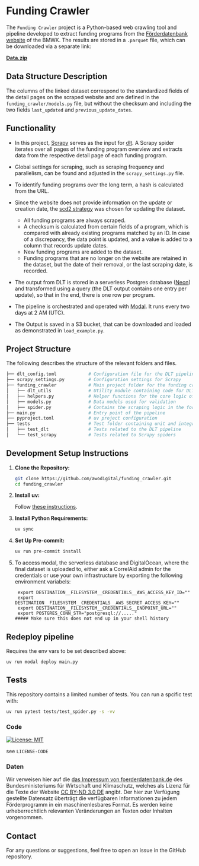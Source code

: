 # Funding Crawler

The `Funding Crawler` project is a Python-based web crawling tool and pipeline developed to extract funding programs from the [Förderdatenbank website](https://www.foerderdatenbank.de/FDB/DE/Home/home.html) of the BMWK. The results are stored in a `.parquet` file, which can be downloaded via a separate link:

**[Data.zip](https://foerderdatenbankdump.fra1.cdn.digitaloceanspaces.com/data/data.zip)**

## Data Structure Description

The columns of the linked dataset correspond to the standardized fields of the detail pages on the scraped website and are defined in the `funding_crawler/models.py` file, but without the checksum and including the two fields `last_updated` and `previous_update_dates`.

## Functionality

- In this project, [Scrapy](https://scrapy.org/) serves as the input for [dlt](https://dlthub.com/). A Scrapy spider iterates over all pages of the funding program overview and extracts data from the respective detail page of each funding program.

- Global settings for scraping, such as scraping frequency and parallelism, can be found and adjusted in the `scrapy_settings.py` file.

- To identify funding programs over the long term, a hash is calculated from the URL.

- Since the website does not provide information on the update or creation date, the [scd2 strategy](https://dlthub.com/docs/general-usage/incremental-loading#scd2-strategy) was chosen for updating the dataset.
    - All funding programs are always scraped.
    - A checksum is calculated from certain fields of a program, which is compared with already existing programs matched by an ID. In case of a discrepancy, the data point is updated, and a value is added to a column that records update dates.
    - New funding programs are added to the dataset.
    - Funding programs that are no longer on the website are retained in the dataset, but the date of their removal, or the last scraping date, is recorded.

- The output from DLT is stored in a serverless Postgres database ([Neon](https://neon.tech/)) and transformed using a query (the DLT output contains one entry per update), so that in the end, there is one row per program.

- The pipeline is orchestrated and operated with [Modal](https://modal.com/). It runs every two days at 2 AM (UTC).

- The Output is saved in a S3 bucket, that can be downloaded and loaded as demonstrated in `load_example.py`.


## Project Structure

The following describes the structure of the relevant folders and files.

```bash
├── dlt_config.toml            # Configuration file for the DLT pipeline
├── scrapy_settings.py         # Configuration settings for Scrapy
├── funding_crawler            # Main project folder for the funding crawler Python code
│   ├── dlt_utils              # Utility module containing code for DLT to use Scrapy as a resource
│   ├── helpers.py             # Helper functions for the core logic of the crawler
│   ├── models.py              # Data models used for validation
│   ├── spider.py              # Contains the scraping logic in the form of a Scrapy spider
├── main.py                    # Entry point of the pipeline
├── pyproject.toml             # uv project configuration
├── tests                      # Test folder containing unit and integration tests
│   ├── test_dlt               # Tests related to the DLT pipeline
│   └── test_scrapy            # Tests related to Scrapy spiders
```

## Development Setup Instructions

1. **Clone the Repository:**

   ```bash
   git clone https://github.com/awodigital/funding_crawler.git
   cd funding_crawler
   ```

2. **Install uv:**

   Follow [these instructions](https://docs.astral.sh/uv/getting-started/installation/).

3. **Install Python Requirements:**

   ```bash
   uv sync
   ```

4. **Set Up Pre-commit:**

   ```bash
   uv run pre-commit install
   ```

5. To access modal, the serverless database and DigitalOcean, where the final dataset is uploaded to, either ask a CorrelAid admin for the credentials or use your own infrastructure by exporting the following environment variabels:
    ```
     export DESTINATION__FILESYSTEM__CREDENTIALS__AWS_ACCESS_KEY_ID=""
     export DESTINATION__FILESYSTEM__CREDENTIALS__AWS_SECRET_ACCESS_KEY=""
     export DESTINATION__FILESYSTEM__CREDENTIALS__ENDPOINT_URL=""
     export POSTGRES_CONN_STR="postgresql://....."
    ##### Make sure this does not end up in your shell history
    ```
## Redeploy pipeline
Requires the env vars to be set described above:
```
uv run modal deploy main.py
```


## Tests
This repository contains a limited number of tests.
You can run a spcific test with:

```bash
uv run pytest tests/test_spider.py -s -vv
```

### Code 

[![License: MIT](https://img.shields.io/badge/License-MIT-yellow.svg)](https://opensource.org/licenses/MIT)

see `LICENSE-CODE`

### Daten 

Wir verweisen hier auf die [das Impressum von foerderdatenbank.de](https://www.foerderdatenbank.de/FDB/DE/Meta/Impressum/impressum.html) des Bundesministeriums für Wirtschaft und Klimaschutz, welches als Lizenz für die Texte der Website [CC BY-ND 3.0 DE](https://creativecommons.org/licenses/by-nd/3.0/de/deed.de) angibt. Der hier zur Verfügung gestellte Datensatz überträgt die verfügbaren Informationen zu jedem Förderprogramm in ein maschinenlesbares Format. Es werden keine urheberrechtlich relevanten Veränderungen an Texten oder Inhalten vorgenommen. 

## Contact

For any questions or suggestions, feel free to open an issue in the GitHub repository.
